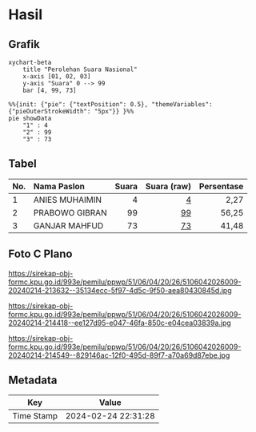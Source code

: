 # Hasil

## Grafik

```mermaid
xychart-beta
    title "Perolehan Suara Nasional"
    x-axis [01, 02, 03]
    y-axis "Suara" 0 --> 99
    bar [4, 99, 73]
```

```mermaid
%%{init: {"pie": {"textPosition": 0.5}, "themeVariables": {"pieOuterStrokeWidth": "5px"}} }%%
pie showData
    "1" : 4
    "2" : 99
    "3" : 73
```

## Tabel

| No. | Nama Paslon    | Suara | Suara (raw) | Persentase |
|:--- |:-------------- | -----:| -----------:| ----------:|
| 1   | ANIES MUHAIMIN | 4     | [4][p-1]    | 2,27       |
| 2   | PRABOWO GIBRAN | 99    | [99][p-2]   | 56,25      |
| 3   | GANJAR MAHFUD  | 73    | [73][p-3]   | 41,48      |


[p-1]: https://github.com/gigit-pemilu/pemilu-2024/blob/main/pilpres/hitung-suara/sub/51-bali/sub/06-bangli/sub/04-kintamani/sub/2026-batur-selatan/sub/009-tps/sub/paslon-1.txt
[p-2]: https://github.com/gigit-pemilu/pemilu-2024/blob/main/pilpres/hitung-suara/sub/51-bali/sub/06-bangli/sub/04-kintamani/sub/2026-batur-selatan/sub/009-tps/sub/paslon-2.txt
[p-3]: https://github.com/gigit-pemilu/pemilu-2024/blob/main/pilpres/hitung-suara/sub/51-bali/sub/06-bangli/sub/04-kintamani/sub/2026-batur-selatan/sub/009-tps/sub/paslon-3.txt

## Foto C Plano

https://sirekap-obj-formc.kpu.go.id/993e/pemilu/ppwp/51/06/04/20/26/5106042026009-20240214-213632--35134ecc-5f97-4d5c-9f50-aea80430845d.jpg

https://sirekap-obj-formc.kpu.go.id/993e/pemilu/ppwp/51/06/04/20/26/5106042026009-20240214-214418--ee127d95-e047-46fa-850c-e04cea03839a.jpg

https://sirekap-obj-formc.kpu.go.id/993e/pemilu/ppwp/51/06/04/20/26/5106042026009-20240214-214549--829146ac-12f0-495d-89f7-a70a69d87ebe.jpg


## Metadata

| Key        | Value               |
| ---------- | ------------------- |
| Time Stamp | 2024-02-24 22:31:28 |



